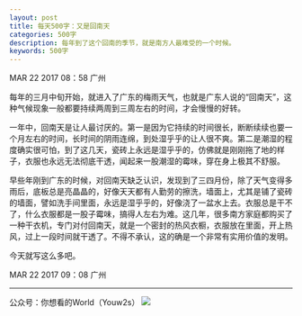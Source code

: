 ```yaml
---
layout: post
title: 每天500字：又是回南天
categories: 500字
description: 每年到了这个回南的季节，就是南方人最难受的一个时候。
keywords: 500字
---
```


MAR 22 2017  08：58 广州

每年的三月中旬开始，就进入了广东的梅雨天气，也就是广东人说的“回南天”，这种气候现象一般都要持续两周到三周左右的时间，才会慢慢的好转。

一年中，回南天是让人最讨厌的。第一是因为它持续的时间很长，断断续续也要一个月左右的时间，长时间的阴雨连绵，到处湿乎乎的让人很不爽。第二是潮湿的程度确实很可怕，到了这几天，瓷砖上永远是湿乎乎的，仿佛就是刚刚拖了地的样子，衣服也永远无法彻底干透，闻起来一股潮湿的霉味，穿在身上极其不舒服。

早些年刚到广东的时候，对回南天缺乏认识，发现到了三四月份，除了天气变得多雨后，底板总是亮晶晶的，好像天天都有人勤劳的擦洗，墙面上，尤其是铺了瓷砖的墙面，譬如洗手间里面，永远是湿乎乎的，好像浇了一盆水上去。衣服总是干不了，什么衣服都是一股子霉味，搞得人左右为难。这几年，很多南方家庭都购买了一种干衣机，专门对付回南天，就是一个密封的热风衣橱，衣服放在里面，开上热风，过上一段时间就干透了。不得不承认，这的确是一个非常有实用价值的发明。

今天就写这么多吧。

MAR 22 2017  09：08 广州

---- 
公众号：你想看的World（Youw2s）
![][image-1]

[image-1]:	http://upload-images.jianshu.io/upload_images/3342594-dca1f89eba3e50ca.jpg?imageMogr2/auto-orient/strip%7CimageView2/2/w/1240